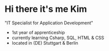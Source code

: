 # Hi there it's me Kim

"IT Specialist for Application Development"

- 1st year of apprenticeship
- currently learning Csharp, SQL, HTML & CSS
- located in (DE) Stuttgart & Berlin
